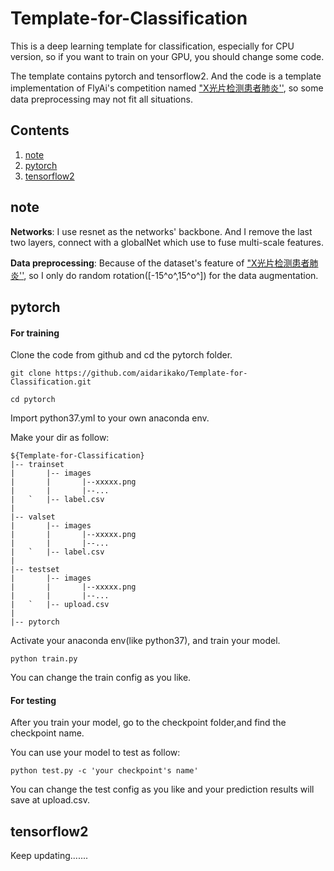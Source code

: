 

# Template-for-Classification



This is a deep learning template for classification, especially for CPU version, so if you want to train on your GPU, you should change some code. 

The template contains pytorch and tensorflow2. And the code is a template implementation of FlyAi's competition named ["X光片检测患者肺炎''](https://www.flyai.com/d/ChestXray02), so some data preprocessing may not fit all situations.



## Contents

1. [note](#note)
2. [pytorch](#pytorch)
3. [tensorflow2](#tensorflow2)



## note

**Networks**: I use resnet as the networks' backbone. And I remove the last two layers, connect with a globalNet which use to fuse multi-scale features. 

**Data preprocessing**: Because of the dataset's feature  of ["X光片检测患者肺炎''](https://www.flyai.com/d/ChestXray02), so I only do random rotation([-15^o^,15^o^]) for the data augmentation.



## pytorch

#### For training

Clone the code from github and cd the pytorch folder.

```
git clone https://github.com/aidarikako/Template-for-Classification.git
```

```
cd pytorch
```

Import  python37.yml to your own anaconda env. 

Make your dir as follow:

```
${Template-for-Classification}
|-- trainset
|       |-- images
|       |       |--xxxxx.png
|       |       |--...
|   `   |-- label.csv
|
|-- valset
|       |-- images
|       |       |--xxxxx.png
|       |       |--...
|   `   |-- label.csv
|
|-- testset
|       |-- images
|       |       |--xxxxx.png
|       |       |--...
|   `   |-- upload.csv
|
|-- pytorch

```



Activate your anaconda env(like python37), and train your model.

```
python train.py
```

You can change the train config as you like.



#### For testing

After you train your model, go to the checkpoint folder,and find the checkpoint name. 

You can use your model to test  as follow:

```
python test.py -c 'your checkpoint's name'
```

You can change the test config as you like and your prediction results will save at  upload.csv.



## tensorflow2

Keep updating.......













